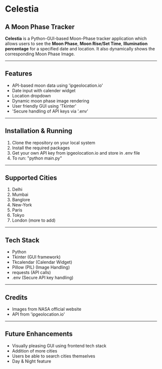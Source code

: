 # Celestia
A Moon Phase Tracker
---------------
**Celestia** is a Python-GUI-based Moon-Phase tracker application which allows users to see the **Moon Phase**, **Moon Rise/Set Time**, **Illumination percentage** for a specified date and location. It also dynamically shows the corresponding Moon Phase Image. 

----------------

## Features
- API-based moon data using 'ipgeolocation.io'
- Date input with calender widget
- Location dropdown
- Dynamic moon phase image rendering
- User friendly GUI using 'Tkinter'
- 'Secure handling of API keys via '.env'

--------------------

## Installation & Running
1. Clone the repository on your local system
2. Install the required packages
3. Get your own API key from ipgeolocation.io and store in .env file 
4. To run: "python main.py"

------------------

## Supported Cities
1. Delhi
2. Mumbai
3. Banglore
4. New-York
5. Paris
6. Tokyo
7. London
(more to add)
-----------------------

## Tech Stack 
- Python
- Tkinter (GUI framework)
- Tkcalendar (Calendar Widget)
- Pillow (PIL) (Image Handling)
- requests (API calls)
- .env (Secure API key handling)
---------------------

## Credits
- Images from NASA official website
- API from 'ipgeolocation.io'
------------------------

## Future Enhancements
- Visually pleasing GUI using frontend tech stack
- Addition of more cities
- Users be able to search cities themselves
- Day & Night feature
